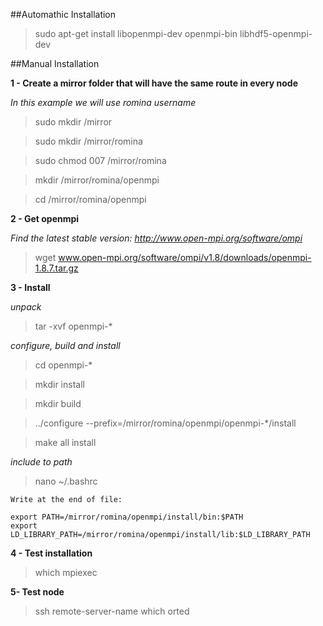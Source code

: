 ##Automathic Installation

 > sudo apt-get install libopenmpi-dev openmpi-bin libhdf5-openmpi-dev

##Manual Installation

**1 - Create a mirror folder that will have the same route in every node**

*In this example we will use romina username*

 > sudo mkdir /mirror

 > sudo mkdir /mirror/romina

 > sudo chmod 007 /mirror/romina

 > mkdir /mirror/romina/openmpi

 > cd /mirror/romina/openmpi

**2 - Get openmpi**

*Find the latest stable version: http://www.open-mpi.org/software/ompi*

 > wget www.open-mpi.org/software/ompi/v1.8/downloads/openmpi-1.8.7.tar.gz

**3 - Install**

 *unpack*

 > tar -xvf openmpi-*

 *configure, build and install*
 
 > cd openmpi-*

 > mkdir install

 > mkdir build

 > ../configure --prefix=/mirror/romina/openmpi/openmpi-*/install

 > make all install

 *include to path*

 > nano ~/.bashrc

    Write at the end of file:
    
    export PATH=/mirror/romina/openmpi/install/bin:$PATH
    export LD_LIBRARY_PATH=/mirror/romina/openmpi/install/lib:$LD_LIBRARY_PATH

**4 - Test installation**

 > which mpiexec

**5- Test node**

 > ssh remote-server-name which orted
